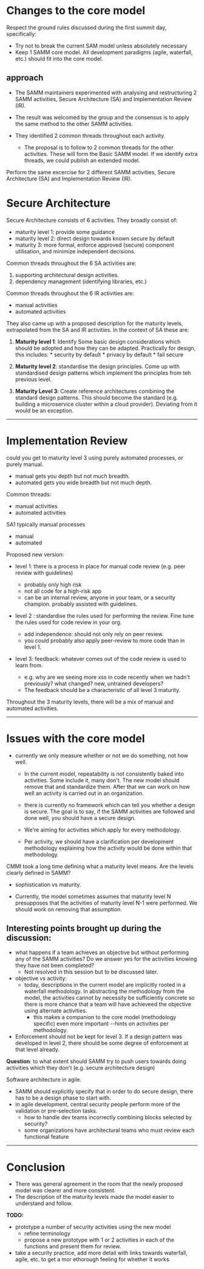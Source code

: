 ﻿# Changes to the core model
Respect the ground rules discussed during the first summit day, specifically:
  * Try not to break the current SAM model unless absolutely necessary
  * Keep 1 SAMM core model. All development paradigms (agile, waterfall, etc.) should fit into the core model.


## approach
  * The SAMM maintainers experimented with analysing and restructuring 2 SAMM activities, Secure Architecture (SA) and Implementation Review (IR).
  * The result was welcomed by the group and the consensus is to apply the same method to the other SAMM activities.

  * They identified 2 common threads throughout each activity.
    * The proposal is to follow to 2 common threads for the other activities. These will form the Basic SAMM model. If we identify extra threads, we could publish an extended model.

Perform the same excercise for 2 different SAMM activities, Secure Architecture (SA) and Implementation Review (IR).

# Secure Architecture
Secure Architecture consists of 6 activities. They broadly consist of:
  * maturity level 1: provide some guidance
  * maturity level 2: direct design towards known secure by default
  * maturity 3: more formal, enforce approved (secure) component utilisation, and minimize independent decisions.

Common threads throughout the 6 SA activities are:
  1. supporting architectural design activities.
  2. dependency management (identifying libraries, etc.)

Common threads throughout the 6 IR activities are:
  * manual activities
  * automated activities

They also came up with a proposed description for the maturity levels, extrapolated from the SA and IR activities. In the context of SA these are:

  1. **Maturity level 1**: Identify Some basic design considerations which should be adopted and how they can be adapted. Practically for design, this includes:
    * security by default
    * privacy by default
    * fail secure

  2. **Maturity level 2**: standardise the design principles. Come up with standardised design patterns which implement the principles from teh previous level.

  3. **Maturity Level 3**: Create reference architectures combining the standard design patterns. This should become the standard (e.g. building a microservice cluster within a cloud provider). Deviating from it would be an exception.


---

# Implementation Review
could you get to maturity level 3 using purely automated processes, or purely manual.
  * manual gets you depth but not much breadth.
  * automated gets you wide breadth but not much depth.

Common threads:
  * manual activities
  * automated activities

SA1 typically manual processes
  * manual
  * automated

Proposed new version:
  * level 1: there is a process in place for manual code review (e.g. peer review with guidelines)
    * probably only high risk
    * not all code for a high-risk app
    * can be an internal review, anyone in your team, or a security champion. probably assisted with guidelines.

  * level 2 : standardise the rules used for performing the review. Fine tune the rules used for code review in your org.
    * add independence: should not only rely on peer review.
    * you could probably also apply peer-review to more code than in level 1.
  * level 3: feedback: whatever comes out of the code review is used to learn from.
    * e.g. why are we seeing more xss in code recently when we  hadn't previously? what changed?  new, untrained developers?
    * The feedback should be a characteristic of all level 3 maturity.

Throughout the 3 maturity levels, there will be a mix of manual and automated activities.

---

# Issues with the core model
  * currently we only measure whether or not we do something, not how well.
    * In the current model, repeatability is not consistently baked into activities. Some include it, many don't. The new model should remove that and standardize them. After that we can work on how well an activity is carried out in an organization.
    * there is currently no framework which can tell you whether a design is secure. The goal is to say, if the SAMM activities are followed and done well, you should have a secure design.
    * We're aiming for activities which apply for every methodology.

    * Per activity, we should have a clarification per development methodology explaining how the activity would be done within that methodology.

CMMI took a long time defining what a maturity level means. Are the levels clearly defined in SAMM?
  * sophistication vs maturity.

  * Currently, the model sometimes assumes that maturity level N presupposes that the activities of maturity level N-1 were performed. We should work on removing that assumption.


## Interesting points brought up during the discussion:
  * what happens if a team achieves an objective but without performing any of the SAMM activities? Do we answer yes for the activities knowing they have not been completed?
    * Not resolved in this session but to be discussed later.
  * objective vs activity:
    * today, descriptions in the current model are implicitly rooted in a waterfall methodology. In abstracting the methodology from the model, the activities cannot by necessity be sufficiently concrete so there is more chance that a team will have achieveed the objective using alternate activities.
      * this makes a companion to the core model (methodology specific) even more important --hints on activities per methodology.
  * Enforcement should not be kept for level 3. If a design pattern was developed in level 2, there should be some degree of enforcement at that level already.

**Question**: to what extent should SAMM try to push users towards doing activities which they don't (e.g. secure architecture design)

Software architecture in agile.
  * SAMM should explicitly specify that in order to do secure design, there has to be a design phase to start with.
  * in agile development, central security people perform more of the validation or pre-selection tasks.
    * how to handle dev teams incorrectly combining blocks selected by security?
    * some organizations have architectural teams who must review each functional feature

---

# Conclusion
  * There was general agreement in the room that the newly proposed model was clearer and more consistent.
  * The description of the maturity levels made the model easier to understand and follow.


**TODO:**
  * prototype a number of security activities using the new model
    * refine terminology
    * propose a new prototype with 1 or 2 activities in each of the functions and present them for review.
  * take a security practice, add more detail with links towards waterfall, agile, etc. to get a mor ethorough feeling for whether it works.
